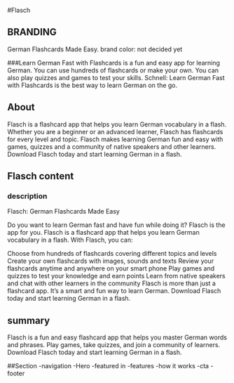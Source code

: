 #Flasch

## BRANDING

German Flashcards Made Easy.
brand color: not decided yet

###Learn German Fast with Flashcards is a fun and easy app for learning German. You can use hundreds of flashcards or make your own. You can also play quizzes and games to test your skills. Schnell: Learn German Fast with Flashcards is the best way to learn German on the go.

## About

Flasch is a flashcard app that helps you learn German vocabulary in a flash. Whether you are a beginner or an advanced learner, Flasch has flashcards for every level and topic. Flasch makes learning German fun and easy with games, quizzes and a community of native speakers and other learners. Download Flasch today and start learning German in a flash.

<!--  -->

## Flasch content

### description

Flasch: German Flashcards Made Easy

Do you want to learn German fast and have fun while doing it? Flasch is the app for you. Flasch is a flashcard app that helps you learn German vocabulary in a flash. With Flasch, you can:

Choose from hundreds of flashcards covering different topics and levels
Create your own flashcards with images, sounds and texts
Review your flashcards anytime and anywhere on your smart phone
Play games and quizzes to test your knowledge and earn points
Learn from native speakers and chat with other learners in the community
Flasch is more than just a flashcard app. It’s a smart and fun way to learn German. Download Flasch today and start learning German in a flash.

## summary

Flasch is a fun and easy flashcard app that helps you master German words and phrases. Play games, take quizzes, and join a community of learners. Download Flasch today and start learning German in a flash.

##Section
-navigation
-Hero
-featured in
-features
-how it works
-cta
-footer
